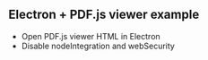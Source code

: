 ## Electron + PDF.js viewer example

* Open PDF.js viewer HTML in Electron
* Disable nodeIntegration and webSecurity
